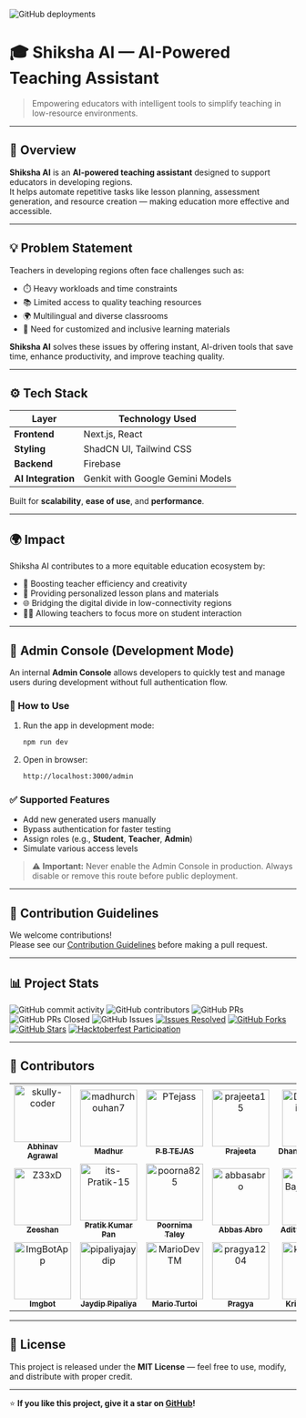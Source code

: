 
![GitHub deployments](https://img.shields.io/github/deployments/skully-coder/shiksha-ai/production?style=for-the-badge&label=deployment)

# 🎓 Shiksha AI — AI-Powered Teaching Assistant

> Empowering educators with intelligent tools to simplify teaching in low-resource environments.

---

## 🧠 Overview

**Shiksha AI** is an **AI-powered teaching assistant** designed to support educators in developing regions.  
It helps automate repetitive tasks like lesson planning, assessment generation, and resource creation — making education more effective and accessible.

---

## 💡 Problem Statement

Teachers in developing regions often face challenges such as:

- ⏱️ Heavy workloads and time constraints  
- 📚 Limited access to quality teaching resources  
- 🌍 Multilingual and diverse classrooms  
- 🧩 Need for customized and inclusive learning materials  

**Shiksha AI** solves these issues by offering instant, AI-driven tools that save time, enhance productivity, and improve teaching quality.

---

## ⚙️ Tech Stack

| Layer | Technology Used |
|-------|------------------|
| **Frontend** | Next.js, React |
| **Styling** | ShadCN UI, Tailwind CSS |
| **Backend** | Firebase |
| **AI Integration** | Genkit with Google Gemini Models |

Built for **scalability**, **ease of use**, and **performance**.

---

## 🌍 Impact

Shiksha AI contributes to a more equitable education ecosystem by:

- 💪 Boosting teacher efficiency and creativity  
- 🧾 Providing personalized lesson plans and materials  
- 🌐 Bridging the digital divide in low-connectivity regions  
- 👩‍🏫 Allowing teachers to focus more on student interaction  

---

## 🧪 Admin Console (Development Mode)

An internal **Admin Console** allows developers to quickly test and manage users during development without full authentication flow.

### 🚀 How to Use

1. Run the app in development mode:
   ```bash
   npm run dev
   ```

2. Open in browser:
   ```bash
   http://localhost:3000/admin
   ```

### ✅ Supported Features

- Add new generated users manually  
- Bypass authentication for faster testing  
- Assign roles (e.g., **Student**, **Teacher**, **Admin**)  
- Simulate various access levels  

> ⚠️ **Important:** Never enable the Admin Console in production. Always disable or remove this route before public deployment.

---

## 🤝 Contribution Guidelines

We welcome contributions!  
Please see our [Contribution Guidelines](/CONTRIBUTING.md) before making a pull request.

---

## 📊 Project Stats

![GitHub commit activity](https://img.shields.io/github/commit-activity/w/skully-coder/shiksha-ai?style=for-the-badge)
![GitHub contributors](https://img.shields.io/github/contributors/skully-coder/shiksha-ai?style=for-the-badge&cacheSeconds=3600)
![GitHub PRs](https://img.shields.io/github/issues-pr/skully-coder/shiksha-ai?style=for-the-badge&color=purple)
![GitHub PRs Closed](https://img.shields.io/github/issues-pr-closed/skully-coder/shiksha-ai?style=for-the-badge&color=green)
![GitHub Issues](https://img.shields.io/github/issues/skully-coder/shiksha-ai?style=for-the-badge)
[![Issues Resolved](https://img.shields.io/badge/Issues%20Resolved-2-orange?style=for-the-badge)](https://github.com/skully-coder/shiksha-ai/issues?q=is%3Aissue%20state%3Aclosed)
[![GitHub Forks](https://img.shields.io/github/forks/skully-coder/shiksha-ai?style=for-the-badge&color=brightgreen)](https://github.com/skully-coder/shiksha-ai/network/members)
[![GitHub Stars](https://img.shields.io/github/stars/skully-coder/shiksha-ai?style=for-the-badge&color=yellow)](https://github.com/skully-coder/shiksha-ai/stargazers)
[![Hacktoberfest Participation](https://img.shields.io/badge/Hacktoberfest-2025-blueviolet?style=for-the-badge&logo=hacktoberfest)](https://hacktoberfest.com)

---

## 👥 Contributors

<!-- readme: contributors -start -->
<table>
	<tbody>
		<tr>
            <td align="center">
                <a href="https://github.com/skully-coder">
                    <img src="https://avatars.githubusercontent.com/u/55917548?v=4" width="100;" alt="skully-coder"/>
                    <br />
                    <sub><b>Abhinav Agrawal</b></sub>
                </a>
            </td>
            <td align="center">
                <a href="https://github.com/madhurchouhan7">
                    <img src="https://avatars.githubusercontent.com/u/30585596?v=4" width="100;" alt="madhurchouhan7"/>
                    <br />
                    <sub><b>Madhur</b></sub>
                </a>
            </td>
            <td align="center">
                <a href="https://github.com/PTejass">
                    <img src="https://avatars.githubusercontent.com/u/144028081?v=4" width="100;" alt="PTejass"/>
                    <br />
                    <sub><b>P B TEJAS</b></sub>
                </a>
            </td>
            <td align="center">
                <a href="https://github.com/prajeeta15">
                    <img src="https://avatars.githubusercontent.com/u/96904203?v=4" width="100;" alt="prajeeta15"/>
                    <br />
                    <sub><b>Prajeeta</b></sub>
                </a>
            </td>
            <td align="center">
                <a href="https://github.com/Dhanwantisatone">
                    <img src="https://avatars.githubusercontent.com/u/191073548?v=4" width="100;" alt="Dhanwantisatone"/>
                    <br />
                    <sub><b>Dhanwantisatone</b></sub>
                </a>
            </td>
            <td align="center">
                <a href="https://github.com/Sidratul02">
                    <img src="https://avatars.githubusercontent.com/u/142794200?v=4" width="100;" alt="Sidratul02"/>
                    <br />
                    <sub><b>Sidratul Muntaha</b></sub>
                </a>
            </td>
		</tr>
		<tr>
            <td align="center">
                <a href="https://github.com/Z33xD">
                    <img src="https://avatars.githubusercontent.com/u/79450902?v=4" width="100;" alt="Z33xD"/>
                    <br />
                    <sub><b>Zeeshan</b></sub>
                </a>
            </td>
            <td align="center">
                <a href="https://github.com/its-Pratik-15">
                    <img src="https://avatars.githubusercontent.com/u/182534401?v=4" width="100;" alt="its-Pratik-15"/>
                    <br />
                    <sub><b>Pratik Kumar Pan</b></sub>
                </a>
            </td>
            <td align="center">
                <a href="https://github.com/poorna825">
                    <img src="https://avatars.githubusercontent.com/u/214160404?v=4" width="100;" alt="poorna825"/>
                    <br />
                    <sub><b>Poornima Taley</b></sub>
                </a>
            </td>
            <td align="center">
                <a href="https://github.com/abbasabro">
                    <img src="https://avatars.githubusercontent.com/u/141827555?v=4" width="100;" alt="abbasabro"/>
                    <br />
                    <sub><b>Abbas Abro</b></sub>
                </a>
            </td>
            <td align="center">
                <a href="https://github.com/Aditya-Bajpayee007">
                    <img src="https://avatars.githubusercontent.com/u/145580411?v=4" width="100;" alt="Aditya-Bajpayee007"/>
                    <br />
                    <sub><b>Aditya Bajpayee</b></sub>
                </a>
            </td>
            <td align="center">
                <a href="https://github.com/notAryan10">
                    <img src="https://avatars.githubusercontent.com/u/184558940?v=4" width="100;" alt="notAryan10"/>
                    <br />
                    <sub><b>Aryan Verma</b></sub>
                </a>
            </td>
		</tr>
		<tr>
            <td align="center">
                <a href="https://github.com/ImgBotApp">
                    <img src="https://avatars.githubusercontent.com/u/31427850?v=4" width="100;" alt="ImgBotApp"/>
                    <br />
                    <sub><b>Imgbot</b></sub>
                </a>
            </td>
            <td align="center">
                <a href="https://github.com/pipaliyajaydip">
                    <img src="https://avatars.githubusercontent.com/u/67597366?v=4" width="100;" alt="pipaliyajaydip"/>
                    <br />
                    <sub><b>Jaydip Pipaliya</b></sub>
                </a>
            </td>
            <td align="center">
                <a href="https://github.com/MarioDevTM">
                    <img src="https://avatars.githubusercontent.com/u/84230374?v=4" width="100;" alt="MarioDevTM"/>
                    <br />
                    <sub><b>Mario Turtoi</b></sub>
                </a>
            </td>
            <td align="center">
                <a href="https://github.com/pragya1204">
                    <img src="https://avatars.githubusercontent.com/u/135381931?v=4" width="100;" alt="pragya1204"/>
                    <br />
                    <sub><b>Pragya</b></sub>
                </a>
            </td>
            <td align="center">
                <a href="https://github.com/krisharmaa">
                    <img src="https://avatars.githubusercontent.com/u/195412062?v=4" width="100;" alt="krisharmaa"/>
                    <br />
                    <sub><b>Krish Sharma</b></sub>
                </a>
            </td>
		</tr>
	<tbody>
</table>
<!-- readme: contributors -end -->

---

## 🧭 License

This project is released under the **MIT License** — feel free to use, modify, and distribute with proper credit.

---

⭐ **If you like this project, give it a star on [GitHub](https://github.com/skully-coder/shiksha-ai)!**
